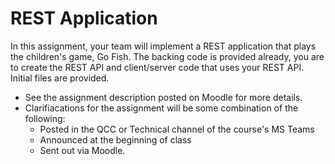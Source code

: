 # REST Application

In this assignment, your team will implement a REST application that plays the children's game, Go Fish. The backing code is provided already, you are to create the REST API and client/server code that uses your REST API. Initial files are provided.

* See the assignment description posted on Moodle for more details.
* Clarifiacations for the assignment will be some combination of the following:
   * Posted in the QCC or Technical channel of the course's MS Teams
   * Announced at the beginning of class
   * Sent out via Moodle. 
